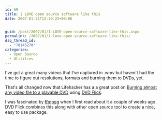 ```yaml
---
id: 69
title: I LOVE open source software like this
date: 2007-01-31T12:30:23+00:00


guid: /post/2007/01/I-LOVE-open-source-software-like-this.aspx
permalink: /2007/01/i-love-open-source-software-like-this/
dsq_thread_id:
  - "78145278"
categories:
  - Open Source
  - Utilities
---
```

<p>I've got a great many videos that I've captured in .wmv but haven't had the time to figure out resolutions, formats and burning them to DVDs, yet.</p> <p>That's all changed now that Lifehacker has a a great post on <a href="http://www.lifehacker.com/software/dvds/hack-attack-burn-almost-any-video-file-to-a-playable-dvd-232322.php">Burning almost any video file to a playable DVD</a> using <a href="http://dvdflick.sourceforge.net/">DVD Flick</a>.</p> <p>I was fascinated by <a href="http://sourceforge.net/projects/ffmpeg/">ffmpeg</a> when I first read about it a couple of weeks ago. DVD Flick&nbsp;combines this along with other open source tool to create a nice, easy to use package.</p>